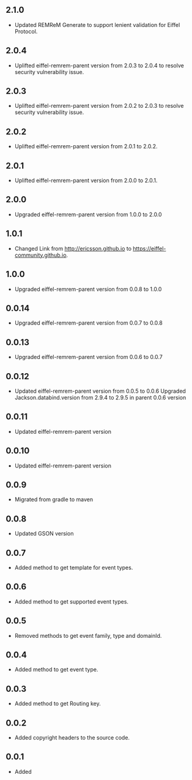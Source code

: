 ## 2.1.0
- Updated REMReM Generate to support lenient validation for Eiffel Protocol.

## 2.0.4
- Uplifted eiffel-remrem-parent version from 2.0.3 to 2.0.4 to resolve security vulnerability issue.

## 2.0.3
- Uplifted eiffel-remrem-parent version from 2.0.2 to 2.0.3 to resolve security vulnerability issue.

## 2.0.2
- Uplifted eiffel-remrem-parent version from 2.0.1 to 2.0.2.

## 2.0.1
- Uplifted eiffel-remrem-parent version from 2.0.0 to 2.0.1.

## 2.0.0
- Upgraded eiffel-remrem-parent version from 1.0.0 to 2.0.0

## 1.0.1
- Changed Link from http://ericsson.github.io to https://eiffel-community.github.io.

## 1.0.0
- Upgraded eiffel-remrem-parent version from 0.0.8 to 1.0.0

## 0.0.14
- Upgraded eiffel-remrem-parent version from 0.0.7 to 0.0.8

## 0.0.13
- Upgraded eiffel-remrem-parent version from 0.0.6 to 0.0.7

## 0.0.12
- Updated eiffel-remrem-parent version from 0.0.5 to 0.0.6
  Upgraded Jackson.databind.version from 2.9.4 to 2.9.5 in parent 0.0.6 version

## 0.0.11
- Updated eiffel-remrem-parent version

## 0.0.10
- Updated eiffel-remrem-parent version

## 0.0.9
- Migrated from gradle to maven

## 0.0.8
- Updated GSON version

## 0.0.7
- Added method to get template for event types.

## 0.0.6
- Added method to get supported event types.

## 0.0.5
- Removed methods to get event family, type and domainId.

## 0.0.4
- Added method to get event type.

## 0.0.3
- Added method to get Routing key.

## 0.0.2
- Added copyright headers to the source code.

## 0.0.1
- Added
